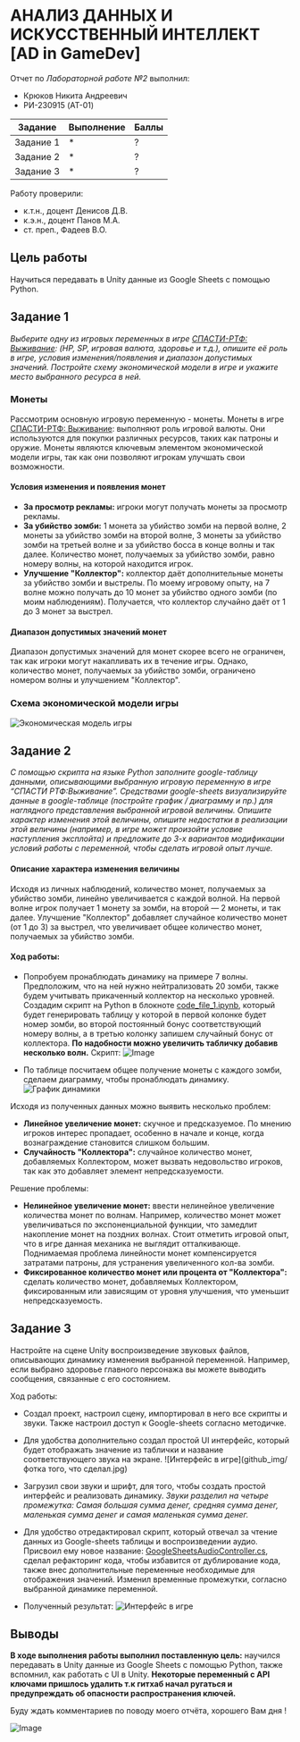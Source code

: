 # АНАЛИЗ ДАННЫХ И ИСКУССТВЕННЫЙ ИНТЕЛЛЕКТ [AD in GameDev]
Отчет по *Лабораторной работе №2* выполнил:
- Крюков Никита Андреевич
- РИ-230915 (AT-01)

| Задание | Выполнение | Баллы |
| ------ | ------ | ------ |
| Задание 1 | * | ? |
| Задание 2 | * | ? |
| Задание 3 | * | ? | 

Работу проверили:
- к.т.н., доцент Денисов Д.В.
- к.э.н., доцент Панов М.А.
- ст. преп., Фадеев В.О.

## Цель работы
Научиться передавать в Unity данные из Google Sheets с помощью Python.



## Задание 1
*Выберите одну из игровых переменных в игре [СПАСТИ-РТФ: Выживание](https://yandex.ru/games/app/228646?lang=ru): (HP, SP, игровая валюта, здоровье и т.д.), опишите её роль в игре, условия изменения/появления и диапазон допустимых значений. Постройте схему экономической модели в игре и укажите место выбранного ресурса в ней.*

### Монеты 
Рассмотрим основную игровую переменную - монеты. Монеты в игре [СПАСТИ-РТФ: Выживание](https://yandex.ru/games/app/228646?lang=ru): выполняют роль игровой валюты. Они используются для покупки различных ресурсов, таких как патроны и оружие. Монеты являются ключевым элементом экономической модели игры, так как они позволяют игрокам улучшать свои возможности.

#### Условия изменения и появления монет
- **За просмотр рекламы:** игроки могут получать монеты за просмотр рекламы.
- **За убийство зомби:** 1 монета за убийство зомби на первой волне, 2 монеты за убийство зомби на второй волне, 3 монеты за убийство зомби на третьей волне и за убийство босса в конце волны и так далее. Количество монет, получаемых за убийство зомби, равно номеру волны, на которой находится игрок.
- **Улучшение "Коллектор":** коллектор даёт дополнительные монеты за убийство зомби и выстрелы. По моему игровому опыту, на 7 волне можно получать до 10 монет за убийство одного зомби (по моим наблюдениям). Получается, что коллектор случайно даёт от 1 до 3 монет за выстрел.

#### Диапазон допустимых значений монет
Диапазон допустимых значений для монет скорее всего не ограничен, так как игроки могут накапливать их в течение игры. Однако, количество монет, получаемых за убийство зомби, ограничено номером волны и улучшением "Коллектор".

### Схема экономической модели игры

![Экономическая модель игры](github_img/экономическая_модель_игры.jpg)



## Задание 2
*С помощью скрипта на языке Python заполните google-таблицу данными, описывающими выбранную игровую переменную в игре “СПАСТИ РТФ:Выживание”. Средствами google-sheets визуализируйте данные в google-таблице (постройте график / диаграмму и пр.) для наглядного представления выбранной игровой величины. Опишите характер изменения этой величины, опишите недостатки в реализации этой величины (например, в игре может произойти условие наступления эксплойта) и предложите до 3-х вариантов модификации условий работы с переменной, чтобы сделать игровой опыт лучше.*

#### Описание характера изменения величины
Исходя из личных наблюдений, количество монет, получаемых за убийство зомби, линейно увеличивается с каждой волной. На первой волне игрок получает 1 монету за зомби, на второй — 2 монеты, и так далее. Улучшение "Коллектор" добавляет случайное количество монет (от 1 до 3) за выстрел, что увеличивает общее количество монет, получаемых за убийство зомби.

#### Ход работы:
- Попробуем пронаблюдать динамику на примере 7 волны. Предположим, что на ней нужно нейтрализовать 20 зомби, также будем учитывать прикаченный коллектор на несколько уровней. Создадим скрипт на Python в блокноте [code_file_1.ipynb](https://github.com/ytkinroman/urfu_2/jupyter_project/code_file_1.ipynb), который будет генерировать таблицу у которой в первой колонке будет номер зомби, во второй постоянный бонус соответствующий номеру волны, а в третью колонку запишем случайный бонус от коллектора. **По надобности можно увеличить табличку добавив несколько волн.** Скрипт:
![Image](github_img/скрипт_питон.jpg)

- По таблице посчитаем общее получение монеты с каждого зомби, сделаем диаграмму, чтобы пронаблюдать динамику. ![График динамики](github_img/график_динамика.jpg)

Исходя из полученных данных можно выявить несколько проблем:
- **Линейное увеличение монет:** скучное и предсказуемое. По мнению игроков интерес пропадает, особенно в начале и конце, когда вознаграждение становится слишком большим.
- **Случайность "Коллектора":** случайное количество монет, добавляемых Коллектором, может вызвать недовольство игроков, так как это добавляет элемент непредсказуемости.

Решение проблемы:
- **Нелинейное увеличение монет:** ввести нелинейное увеличение количества монет по волнам. Например, количество монет может увеличиваться по экспоненциальной функции, что замедлит накопление монет на поздних волнах. Стоит отметить игровой опыт, что в игре данная механика не выглядит отталкивающе. Поднимаемая проблема линейности монет компенсируется затратами патроны, для устранения увеличенного кол-ва зомби.
- **Фиксированное количество монет или процента от "Коллектора":** сделать количество монет, добавляемых Коллектором, фиксированным или зависящим от уровня улучшения, что уменьшит непредсказуемость.



## Задание 3
Настройте на сцене Unity воспроизведение звуковых файлов, описывающих динамику изменения выбранной переменной. Например, если выбрано здоровье главного персонажа вы можете выводить сообщения, связанные с его состоянием.


Ход работы:
- Создал проект, настроил сцену, импортировал в него все скрипты и звуки. Также настроил доступ к Google-sheets согласно методичке.

- Для удобства дополнительно создал простой UI интерфейс, который будет отображать значение из таблички и название соответствующего звука на экране. ![Интерфейс в игре](github_img/фотка того, что сделал.jpg)

- Загрузил свои звуки и шрифт, для того, чтобы создать простой интерфейс и реализовать динамику. *Звуки разделил на четыре промежутка: Самая большая сумма денег, средняя сумма денег, маленькая сумма денег и самая маленькая сумма денег.* 

- Для удобство отредактировал скрипт, который отвечал за чтение данных из Google-sheets таблицы и воспроизведении аудио. Присвоил ему новое название: [GoogleSheetsAudioController.cs](https://github.com/ytkinroman/urfu_1/blob/main/Assets/Scripts/HelloWorld.cs), сделал рефакторинг кода, чтобы избавится от дублирование кода, также внес дополнительные переменные необходимые для отображения значений. Изменил временные промежутки, согласно выбранной динамике переменной.

- Полученный результат: ![Интерфейс в игре](github_img/интерфейс_игры.jpg)


## Выводы
**В ходе выполнения работы выполнил поставленную цель:** научился передавать в Unity данные из Google Sheets с помощью Python, также вспомнил, как работать с UI в Unity. **Некоторые переменный с API ключами пришлось удалить т.к гитхаб начал ругаться и предупреждать об опасности распространения ключей.**


Буду ждать комментариев по поводу моего отчёта, хорошего Вам дня !

![Image](github_img/img_end.jpg)
